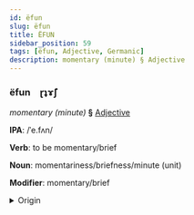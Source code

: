 ```yaml
---
id: ëfun
slug: ëfun
title: ËFUN
sidebar_position: 59
tags: [ëfun, Adjective, Germanic]
description: momentary (minute) § Adjective
---
```


### ëfun&emsp;<span kind="abugida">ɽʇɤ̃ʃ</span>

*momentary (minute)* **§** [Adjective](../../tags/Adjective)

**IPA**: /ˈe.fʌn/

**Verb**: to be momentary/brief

**Noun**: momentariness/briefness/minute (unit)

**Modifier**: momentary/brief

<details>
    <summary>Origin</summary>
    Dutch even /ˈeː.və(n)/<br/>
    <em>Germanic Language Family</em>
</details>